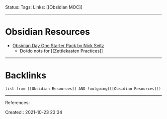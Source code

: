 Status: 
Tags: 
Links: [[Obsidian MOC]]
___
# Obsidian Resources
- [Obsidian Day One Starter Pack by Nick Seitz](https://www.nickseitz.com/writing/obsidian-day-one-starterpack)
	- Do/do nots for [[Zettlekasten Practices]]
___
# Backlinks
```dataview
list from [[Obsidian Resources]] AND !outgoing([[Obsidian Resources]])
```
___
References:

Created:: 2021-10-23 23:34

